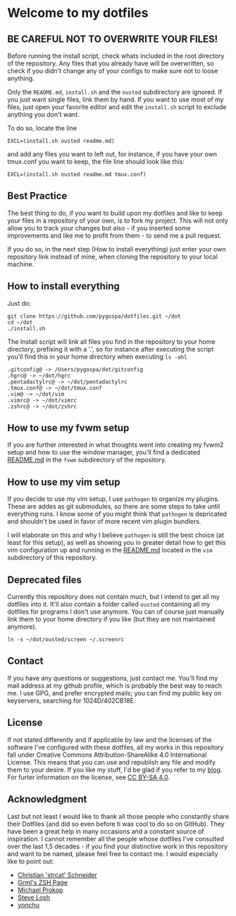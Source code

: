 # Welcome to my dotfiles

## BE CAREFUL NOT TO OVERWRITE YOUR FILES!

Before running the install script, check whats included in the root directory
of the repository. Any files that you already have will be overwritten, so
check if you didn't change any of your configs to make sure not to loose
anything.

Only the `README.md`, `install.sh` and the `ousted` subdirectory are ignored.
If you just want single files, link them by hand. If you want to use most of my
files, just open your favorite editor and edit the `install.sh` script to
exclude anything you don't want. 

To do so, locate the line 

	EXCL=(install.sh ousted readme.md)

and add any files you want to left out, for instance, if you have your own
tmux.conf you want to keep, the file line should look like this:

	EXCL=(install.sh ousted readme.md tmux.conf)

## Best Practice

The best thing to do, if you want to build upon my dotfiles and like to keep
your files in a repository of your own, is to fork my project. This will not
only allow you to track your changes but also - if you inserted some
improvements and like me to profit from them - to send me a pull request.

If you do so, in the next step (How to install everything) just enter your own
repository link instead of mine, when cloning the repository to your local
machine.

## How to install everything

Just do:

	git clone https://github.com/pygospa/dotfiles.git ~/dot
	cd ~/dot
	./install.sh

The Install script will link all files you find in the repository to your home
directory, prefixing it with a '.', so for instance after executing the script
you'll find this in your home directory when executing `ls -ahl`

	.gitconfig@ -> /Users/pygospa/dot/gitconfig
	.hgrc@ -> ~/dot/hgrc
	.pentadactylrc@ -> ~/dot/pentadactylrc
	.tmux.conf@ -> ~/dot/tmux.conf
	.vim@ -> ~/dot/vim
	.vimrc@ -> ~/dot/vimrc
	.zshrc@ -> ~/dot/zshrc

## How to use my fvwm setup

If you are further interested in what thoughts went into creating my fvwm2 setup
and how to use the window manager, you'll find a dedicated
[README.md](./fvwm/README.md) in the `fvwm` subdirectory of the repository.

## How to use my vim setup

If you decide to use my vim setup, I use `pathogen` to organize my plugins. 
These are addes as git submodules, so there are some steps to take until
everything runs. I know some of you might think that `pathogen` is depricated
and shouldn't be used in favor of more recent vim plugin bundlers. 

I will elaborate on this and why I believe `pathogen` is still the best choice
(at least for this setup), as well as showing you in greater detail how to get
this vim configuration up and running in the [README.md](./vim/README.md)
located in the `vim` subdirectory of this repository.

## Deprecated files

Currently this repository does not contain much, but I intend to get all my
dotfiles into it. It'll also contain a folder called `ousted` containing all my
dotfiles for programs I don't use anymore. You can of course just manually link
them to your home directory if you like (but they are not maintained anymore).

	ln -s ~/dot/ousted/screen ~/.screenrc


## Contact

If you have any questions or suggestions, just contact me. You'll find my mail
address at my github profile, which is probably the best way to reach me. I use
GPG, and prefer encrypted mails; you can find my public key on keyservers,
searching for 1024D/402CB18E.

## License

If not stated differently and if applicable by law and the licenses of the
software I've configured with these dotfiles, all my works in this repository
fall under Creative Commons Attribution-ShareAlike 4.0 International License.
This means that you can use and republish any file and modify them to your
desire. If you like my stuff, I'd be glad if you refer to my
[blog](http://pygospa.wordpress.com). For furter information on the license, 
see [CC BY-SA 4.0](http://creativecommons.org/licenses/by-sa/4.0/).

## Acknowledgment

Last but not least I would like to thank all those people who constantly share
their Dotfiles (and did so even before ti was cool to do so on GitHub). They
have been a great help in many occasions and a constant source of inspiration. I
cannot remember all the people whose dotfiles I've consulted over the last 1,5
decades - if you find your distinctive work in this repository and want to be
named, please feel free to contact me. I would especially like to point out:

  - [Christian 'strcat' Schneider](http://strcat.de/)
  - [Grml's ZSH Page](http://grml.org/zsh/)
  - [Michael Prokop](http://michael-prokop.at/)
  - [Steve Losh](http://stevelosh.com/)
  - [yonchu](http://yonchu.hatenablog.com/)

